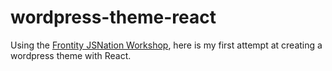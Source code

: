 # wordpress-theme-react
Using the [Frontity JSNation Workshop](https://github.com/frontity-demos/jsnation-workshop), here is my first attempt at creating a wordpress theme with React. 
